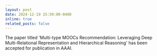 ```yaml
---
layout: post
date: 2024-12-19 15:59:00-0400
inline: true
related_posts: false
---
```


The paper titled 'Multi-type MOOCs Recommendation: Leveraging Deep Multi-Relational
Representation and Hierarchical Reasoning' has been accepted for publication in AAAI.

